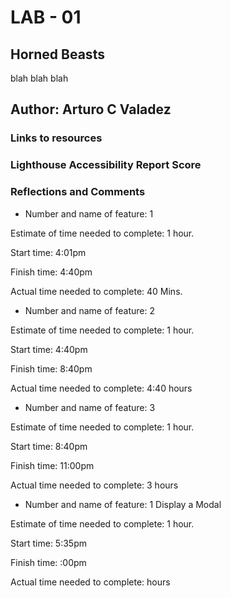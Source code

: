 # LAB - 01

## Horned Beasts

blah blah blah

## Author: Arturo C Valadez

### Links to resources

### Lighthouse Accessibility Report Score

### Reflections and Comments

- Number and name of feature: 1

Estimate of time needed to complete: 1 hour.

Start time: 4:01pm

Finish time: 4:40pm

Actual time needed to complete: 40 Mins.

- Number and name of feature: 2

Estimate of time needed to complete: 1 hour.

Start time: 4:40pm

Finish time: 8:40pm

Actual time needed to complete: 4:40 hours

- Number and name of feature: 3

Estimate of time needed to complete: 1 hour.

Start time: 8:40pm

Finish time: 11:00pm

Actual time needed to complete: 3 hours

- Number and name of feature: 1 Display a Modal

Estimate of time needed to complete: 1 hour.

Start time: 5:35pm

Finish time: :00pm

Actual time needed to complete:  hours
